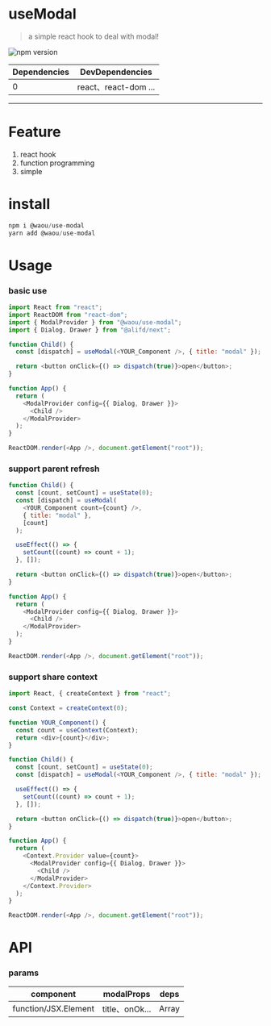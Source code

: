 # useModal

> a simple react hook to deal with modal!

![npm version](https://camo.githubusercontent.com/08e492e9cf8a5b2e03b2d82282632262018c0336f77bc6be130499b2540919d4/687474703a2f2f696d672e736869656c64732e696f2f6e706d2f762f72632d73656c6563742e7376673f7374796c653d666c61742d737175617265)

| Dependencies |   DevDependencies    |
| :----------- | :------------------: |
| 0            | react、react-dom ... |

---

# Feature

1. react hook
2. function programming
3. simple

# install

```js
npm i @waou/use-modal
yarn add @waou/use-modal
```

# Usage

### basic use

```js
import React from "react";
import ReactDOM from "react-dom";
import { ModalProvider } from "@waou/use-modal";
import { Dialog, Drawer } from "@alifd/next";

function Child() {
  const [dispatch] = useModal(<YOUR_Component />, { title: "modal" });

  return <button onClick={() => dispatch(true)}>open</button>;
}

function App() {
  return (
    <ModalProvider config={{ Dialog, Drawer }}>
      <Child />
    </ModalProvider>
  );
}

ReactDOM.render(<App />, document.getElement("root"));
```

### support parent refresh

```js
function Child() {
  const [count, setCount] = useState(0);
  const [dispatch] = useModal(
    <YOUR_Component count={count} />,
    { title: "modal" },
    [count]
  );

  useEffect(() => {
    setCount((count) => count + 1);
  }, []);

  return <button onClick={() => dispatch(true)}>open</button>;
}

function App() {
  return (
    <ModalProvider config={{ Dialog, Drawer }}>
      <Child />
    </ModalProvider>
  );
}

ReactDOM.render(<App />, document.getElement("root"));
```

### support share context

```js
import React, { createContext } from "react";

const Context = createContext(0);

function YOUR_Component() {
  const count = useContext(Context);
  return <div>{count}</div>;
}

function Child() {
  const [count, setCount] = useState(0);
  const [dispatch] = useModal(<YOUR_Component />, { title: "modal" });

  useEffect(() => {
    setCount((count) => count + 1);
  }, []);

  return <button onClick={() => dispatch(true)}>open</button>;
}

function App() {
  return (
    <Context.Provider value={count}>
      <ModalProvider config={{ Dialog, Drawer }}>
        <Child />
      </ModalProvider>
    </Context.Provider>
  );
}

ReactDOM.render(<App />, document.getElement("root"));
```

# API

### params

|      component       |   modalProps   | deps  |
| :------------------: | :------------: | :---: |
| function/JSX.Element | title、onOk... | Array |
